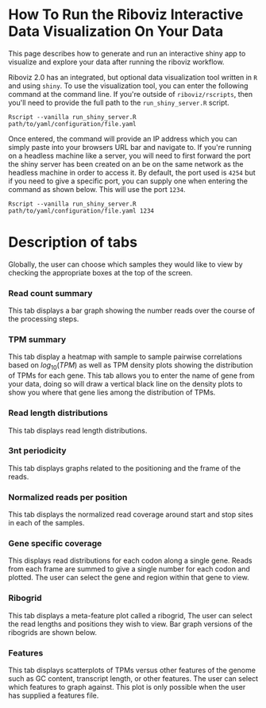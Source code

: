 # How To Run the Riboviz Interactive Data Visualization On Your Data

This page describes how to generate and run an interactive shiny app to visualize and explore your data after running the riboviz workflow.

Riboviz 2.0 has an integrated, but optional data visualization tool written in `R` and using `shiny`. To use the visualization tool, you can enter the following command at the command line. If you're outside of `riboviz/rscripts`, then you'll need to provide the full path to the `run_shiny_server.R` script.
```{bash, echo = FALSE}
Rscript --vanilla run_shiny_server.R path/to/yaml/configuration/file.yaml
```

Once entered, the command will provide an IP address which you can simply paste into your browsers URL bar and navigate to. If you're running on a headless machine like a server, you will need to first forward the port the shiny server has been created on an be on the same network as the headless machine in order to access it. By default, the port used is `4254` but if you need to give a specific port, you can supply one when entering the command as shown below. This will use the port `1234`.
```{bash, echo = FALSE}
Rscript --vanilla run_shiny_server.R path/to/yaml/configuration/file.yaml 1234
```

# Description of tabs

Globally, the user can choose which samples they would like to view by checking the appropriate boxes at the top of the screen.

### Read count summary

This tab displays a bar graph showing the number reads over the course of the processing steps.

### TPM summary

This tab display a heatmap with sample to sample pairwise correlations based on $log_{10}(TPM)$ as well as TPM density plots showing the distribution of TPMs for each gene. This tab allows you to enter the name of gene from your data, doing so will draw a vertical black line on the density plots to show you where that gene lies among the distribution of TPMs.

### Read length distributions

This tab displays read length distributions.

### 3nt periodicity

This tab displays graphs related to the positioning and the frame of the reads.

### Normalized reads per position

This tab displays the normalized read coverage around start and stop sites in each of the samples.

### Gene specific coverage

This displays read distributions for each codon along a single gene. Reads from each frame are summed to give a single number for each codon and plotted. The user can select the gene and region within that gene to view.

### Ribogrid

This tab displays a meta-feature plot called a ribogrid, The user can select the read lengths and positions they wish to view. Bar graph versions of the ribogrids are shown below.

### Features

This tab displays scatterplots of TPMs versus other features of the genome such as GC content, transcript length, or other features. The user can select which features to graph against. This plot is only possible when the user has supplied a features file.
